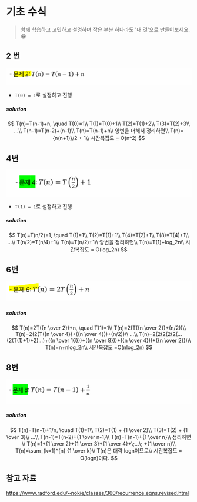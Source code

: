 # 기초 수식

> 함께 학습하고 고민하고 설명하며 작은 부분 하나라도 '내 것'으로 만들어보세요. 😁



## 2 번

![기초수식_2](4_기초수식.assets/기초수식_2.PNG)

- `T(0) = 1`로 설정하고 진행

##### solution

$$
T(n)=T(n-1)+n, \quad T(0)=1\\
T(1)=T(0)+1\\
T(2)=T(1)+2\\
T(3)=T(2)+3\\
...\\
T(n-1)=T(n-2)+(n-1)\\
T(n)=T(n-1)+n\\
양변을 더해서 정리하면\\
T(n)={n(n+1)}/2 + 1\\
시간복잡도 = O(n^2)
$$



## 4번

![기초수식_4](4_기초수식.assets/기초수식_4.PNG)

- `T(1) = 1`로 설정하고 진행

##### solution

$$
T(n)=T(n/2)+1, \quad T(1)=1\\
T(2)=T(1)+1\\
T(4)=T(2)+1\\
T(8)=T(4)+1\\
...\\
T(n/2)=T(n/4)+1\\
T(n)=T(n/2)+1\\
양변을 정리하면\\
T(n)=T(1)+log_2n\\
시간복잡도 = O(log_2n)
$$




## 6번

![기초수식_6](4_기초수식.assets/기초수식_6.PNG)

##### solution

$$
T(n)=2T({n \over 2})+n, \quad T(1)=1\\
T(n)=2(T({n \over 2})+(n/2))\\
T(n)=2(2(T({n \over 4})+({n \over 4}))+(n/2))\\
...\\
T(n)=2(2(2(2(2(...(2(T(1)+1)+2)...)+({n \over 16}))+({n \over 8}))+({n \over 4}))+({n \over 2}))\\
T(n)=n+nlog_2n\\
시간복잡도 =O(nlog_2n)
$$






## 8번

![기초수식_8](4_기초수식.assets/기초수식_8.PNG)

##### solution

$$
T(n)=T(n-1)+1/n, \quad T(1)=1\\
T(2)=T(1) + {1 \over 2}\\
T(3)=T(2) + {1 \over 3}\\
...\\
T(n-1)=T(n-2)+{1 \over n-1}\\
T(n)=T(n-1)+{1 \over n}\\
정리하면\\
T(n)=1+{1 \over 2}+{1 \over 3}+{1 \over 4}+\;...\; +{1 \over n}\\
T(n)=\sum_{k=1}^{n} {1 \over k}\\
T(n)은 대략 logn이므로\\
시간복잡도 = O(logn)이다.
$$




## 참고 자료

https://www.radford.edu/~nokie/classes/360/recurrence.eqns.revised.html













